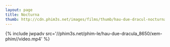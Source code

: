 ```yaml
---
layout: page
title: Nocturna
thumb: http://cdn.phim3s.net/images/films/thumb/hau-due-dracul-nocturna-2015.jpg
---
```

{% include jwpadv src='//phim3s.net/phim-le/hau-due-dracula_8650/xem-phim//video.mp4' %}